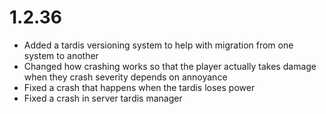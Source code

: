 # 1.2.36
- Added a tardis versioning system to help with migration from one system to another
- Changed how crashing works so that the player actually takes damage when they crash severity depends on annoyance
- Fixed a crash that happens when the tardis loses power
- Fixed a crash in server tardis manager